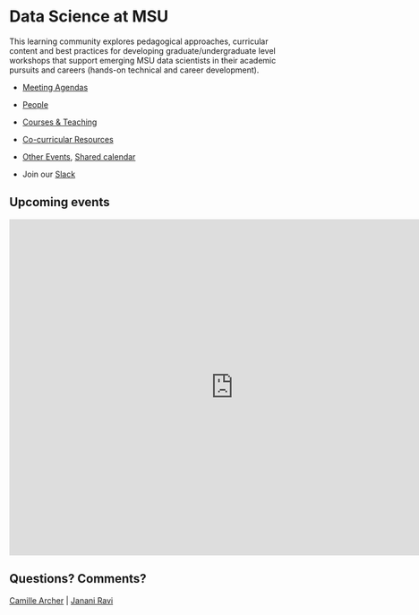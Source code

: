 # Data Science at MSU
This learning community explores pedagogical approaches, curricular content and best practices for developing graduate/undergraduate level workshops that support emerging MSU data scientists in their academic pursuits and careers (hands-on technical and career development). <br>
- [Meeting Agendas](https://github.com/jananiravi/datascience-msu/tree/master/agendas/)

- [People](https://github.com/jananiravi/datascience-msu/tree/master/personnel/)
- [Courses & Teaching](https://github.com/jananiravi/datascience-msu/tree/master/courses/)
- [Co-curricular Resources](https://github.com/jananiravi/datascience-msu/tree/master/resources/)
- [Other Events](https://github.com/jananiravi/datascience-msu/tree/master/events/), [Shared calendar](https://calendar.google.com/calendar/embed?src=msu.edu_fpqr48pqjh447oc35f132n3f08%40group.calendar.google.com&ctz=America%2FDetroit)

- Join our [Slack](https://msu-datascience.slack.com)

## Upcoming events
<iframe src="https://calendar.google.com/calendar/embed?src=msu.edu_fpqr48pqjh447oc35f132n3f08%40group.calendar.google.com&ctz=America%2FDetroit" style="border: 0" width="800" height="600" frameborder="0" scrolling="no"></iframe>

## Questions? Comments?
[Camille Archer](mailto:archerc5@msu.edu) | [Janani Ravi](mailto:janani@msu.edu)
